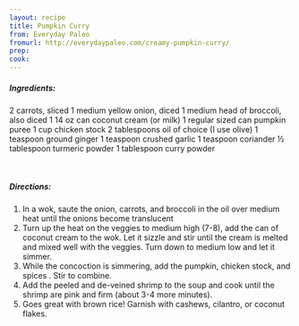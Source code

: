 ```yaml
---
layout: recipe
title: Pumpkin Curry
from: Everyday Paleo
fromurl: http://everydaypaleo.com/creamy-pumpkin-curry/
prep: 
cook: 
---
```


##### Ingredients:

2 carrots, sliced
1 medium yellow onion, diced
1 medium head of broccoli, also diced
1 14 oz can coconut cream (or milk)
1 regular sized can pumpkin puree
1 cup chicken stock
2 tablespoons oil of choice (I use olive)
1 teaspoon ground ginger 
1 teaspoon crushed garlic
1 teaspoon coriander
½ tablespoon turmeric powder
1 tablespoon curry powder

<br>

##### Directions:

1. In a wok, saute the onion, carrots, and broccoli in the oil over medium 
heat until the onions become translucent
2. Turn up the heat on the veggies to medium high (7-8), add the can of coconut
cream to the wok.  Let it sizzle and stir until the cream is melted and mixed well with the veggies.  Turn down to medium low and let it simmer.
3. While the concoction is simmering, add the pumpkin, chicken stock, and spices
. Stir to combine.
4. Add the peeled and de-veined shrimp to the soup and cook until the shrimp are pink and firm (about 3-4 more minutes).  
5. Goes great with brown rice!  Garnish with cashews, cilantro, or coconut flakes.
